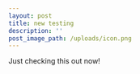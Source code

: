 ```yaml
---
layout: post
title: new testing
description: ''
post_image_path: /uploads/icon.png
---
```


Just checking this out now!&nbsp;